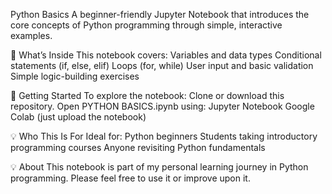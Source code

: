 Python Basics
A beginner-friendly Jupyter Notebook that introduces the core concepts of Python programming through simple, interactive examples.

📘 What’s Inside
This notebook covers:
Variables and data types
Conditional statements (if, else, elif)
Loops (for, while)
User input and basic validation
Simple logic-building exercises


🚀 Getting Started
To explore the notebook:
Clone or download this repository.
Open PYTHON BASICS.ipynb using:
Jupyter Notebook
Google Colab (just upload the notebook)


💡 Who This Is For
Ideal for:
Python beginners
Students taking introductory programming courses
Anyone revisiting Python fundamentals


💡 About
This notebook is part of my personal learning journey in Python programming. Please feel free to use it or improve upon it.


